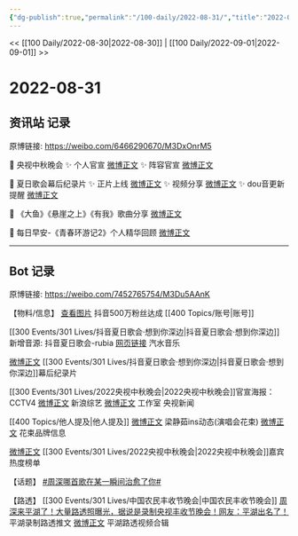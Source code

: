 ```yaml
---
{"dg-publish":true,"permalink":"/100-daily/2022-08-31/","title":"2022-08-31"}
---
```



<< [[100 Daily/2022-08-30\|2022-08-30]] | [[100 Daily/2022-09-01\|2022-09-01]] >>

# 2022-08-31

## 资讯站 记录

原博链接: https://weibo.com/6466290670/M3DxOnrM5

🌟 央视中秋晚会
✨ 个人官宣 [微博正文](https://m.weibo.cn/6466290670/4808559940600725)
✨ 阵容官宣 [微博正文](https://m.weibo.cn/6466290670/4808546519353188)

🌟 夏日歌会幕后纪录片
✨ 正片上线 [微博正文](https://m.weibo.cn/6466290670/4808477878780415)
✨ 视频分享 [微博正文](https://m.weibo.cn/6466290670/4808494899006251)
✨ dou音更新提醒 [微博正文](https://m.weibo.cn/6466290670/4808477388834488)

🌟 《大鱼》《悬崖之上》《有我》歌曲分享
[微博正文](https://m.weibo.cn/6466290670/4808494287684990)

🌟 每日早安-《青春环游记2》个人精华回顾
[微博正文](https://m.weibo.cn/6466290670/4808454650464430)

---
## Bot 记录

原博链接: https://weibo.com/7452765754/M3Du5AAnK

【物料/信息】
[查看图片](https://wx2.sinaimg.cn/large/0088n2Pggy1h5qduxtplwj319k0pcmy5.jpg) 抖音500万粉丝达成 [[400 Topics/账号\|账号]]

[[300 Events/301 Lives/抖音夏日歌会·想到你深边\|抖音夏日歌会·想到你深边]] 新增音源:
抖音夏日歌会-rubia
[网页链接](https://weibo.cn/sinaurl?u=https%3A%2F%2Fqishui.douyin.com%2Fs%2Fjw87Rgc%2F) 汽水音乐

[微博正文](https://m.weibo.cn/7478855230/4808475454475807) [[300 Events/301 Lives/抖音夏日歌会·想到你深边\|抖音夏日歌会·想到你深边]]幕后纪录片

[[300 Events/301 Lives/2022央视中秋晚会\|2022央视中秋晚会]]官宣海报：
[](https://m.weibo.cn/2039753857/4808541954905919) CCTV4
[微博正文](https://m.weibo.cn/1878335471/4808543536943299) 新浪综艺
[微博正文](https://m.weibo.cn/7478855230/4808558715601341) 工作室
[](https://m.weibo.cn/2656274875/4808575585354528) 央视新闻

[[400 Topics/他人提及\|他人提及]]
[微博正文](https://m.weibo.cn/7742122855/4808569813993031) 梁静茹ins动态(演唱会花束)
[微博正文](https://m.weibo.cn/6203707754/4807850787867495) 花束品牌信息

[微博正文](https://m.weibo.cn/3960037780/4808580085842598) [[300 Events/301 Lives/2022央视中秋晚会\|2022央视中秋晚会]]嘉宾热度榜单

【话题】
[#周深哪首歌在某一瞬间治愈了你#](https://s.weibo.com/weibo?q=%23%E5%91%A8%E6%B7%B1%E5%93%AA%E9%A6%96%E6%AD%8C%E5%9C%A8%E6%9F%90%E4%B8%80%E7%9E%AC%E9%97%B4%E6%B2%BB%E6%84%88%E4%BA%86%E4%BD%A0%23)

【路透】
[[300 Events/301 Lives/中国农民丰收节晚会\|中国农民丰收节晚会]]
[周深来平湖了！大量路透照曝光，据说是录制央视丰收节晚会！网友：平湖出名了！](https://weibo.cn/sinaurl?u=https%3A%2F%2Fmp.weixin.qq.com%2Fs%2FDYbt14U4BxjV-nNMlghiug) 平湖录制路透推文
[微博正文](https://m.weibo.cn/5219918112/4808505753866655) 平湖路透视频合辑
